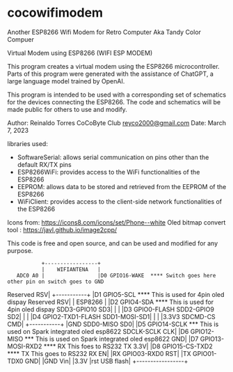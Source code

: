 # cocowifimodem
Another ESP8266 Wifi Modem for Retro Computer Aka Tandy Color Compuer

Virtual Modem using ESP8266 (WIFI ESP MODEM)

   This program creates a virtual modem using the ESP8266 microcontroller.
   Parts of this program were generated with the assistance of ChatGPT, a
   large language model trained by OpenAI.

   This program is intended to be used with a corresponding set of
   schematics for the devices connecting the ESP8266. The code and
   schematics will be made public for others to use and modify.

   Author: Reinaldo Torres CoCoByte Club reyco2000@gmail.com
   Date:   March 7, 2023

   libraries used:
  - SoftwareSerial: allows serial communication on pins other than the default RX/TX pins
  - ESP8266WiFi: provides access to the WiFi functionalities of the ESP8266
  - EEPROM: allows data to be stored and retrieved from the EEPROM of the ESP8266
  - WiFiClient: provides access to the client-side network functionalities of the ESP8266

  Icons from: https://icons8.com/icons/set/Phone--white
  Oled bitmap convert tool : https://javl.github.io/image2cpp/

  This code is free and open source, and can be used and modified for any purpose.

               +-----------------+
               |    WIFIANTENA   |
       ADC0 A0 |                 |D0 GPIO16-WAKE  **** Switch goes here other pin on switch goes to GND
   Reserved RSV|  +-----------+  |D1 GPIO5-SCL    **** This is used for 4pin oled dispay
   Reserved RSV|  |  ESP8266  |  |D2 GPIO4-SDA    **** This is used for 4pin oled dispay SDD3-GPIO10 SD3|  |           |  |D3 GPIO0-FLASH
 SDD2-GPIO9 SD2|  |           |  |D4 GPIO2-TXD1-FLASH
  SDD1-MOSI-SD1|  |           |  |3.3V3
   SDCMD-CS CMD|  +-----------+  |GND
  SDD0-MISO SD0|                 |D5 GPIO14-SCLK        *** This is used on Spark integrated oled esp8622
  SDCLK-SCLK CLK|                 |D6 GPIO12-MISO        *** This is used on Spark integrated oled esp8622
            GND|                 |D7 GPIO13-MOSI-RXD2   **** RX This foes to RS232 TX
           3.3V|                 |D8 GPIO15-CS-TXD2     **** TX This goes to RS232 RX
             EN|                 |RX GPIO03-RXD0
            RST|                 |TX GPIO01-TDX0
            GND|                 |GND
            Vin|                 |3.3V
               |rst    USB  flash|
               +-----------------+
